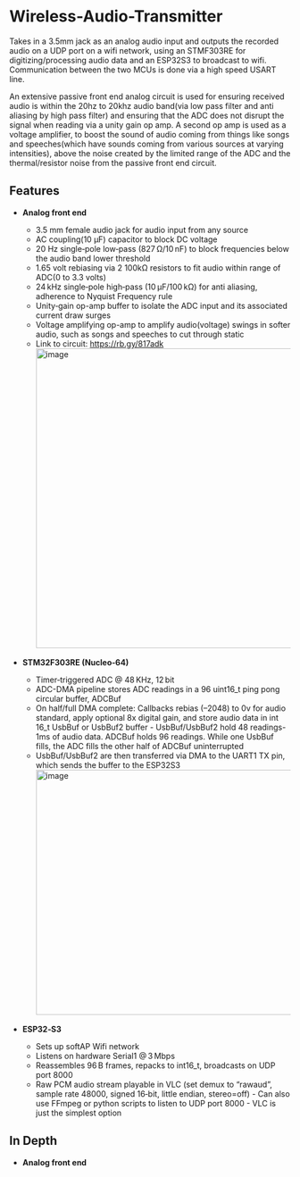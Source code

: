 # Wireless-Audio-Transmitter
Takes in a 3.5mm jack as an analog audio input and outputs the recorded audio on a UDP port on a wifi network, using an STMF303RE for digitizing/processing audio data and an ESP32S3 to broadcast to wifi. Communication between the two MCUs is done via a high speed USART line.

An extensive passive front end analog circuit is used for ensuring received audio is within the 20hz to 20khz audio band(via low pass filter and anti aliasing by high pass filter) and ensuring that the ADC does not disrupt the signal when reading via a unity gain op amp. A second op amp is used as a voltage amplifier, to boost the sound of audio coming from things like songs and speeches(which have sounds coming from various sources at varying intensities), above the noise created by the limited range of the ADC and the thermal/resistor noise from the passive front end circuit.

##  Features

- **Analog front end**
  - 3.5 mm female audio jack for audio input from any source
  - AC coupling(10 µF) capacitor to block DC voltage
  - 20 Hz single‑pole low‑pass (827 Ω/10 nF) to block frequencies below the audio band lower threshold 
  - 1.65 volt rebiasing via 2 100kΩ resistors to fit audio within range of ADC(0 to 3.3 volts)
  - 24 kHz single‑pole high‑pass (10 µF/100 kΩ) for anti aliasing, adherence to Nyquist Frequency rule
  - Unity‑gain op-amp buffer to isolate the ADC input and its associated current draw surges
  - Voltage amplifying op-amp to amplify audio(voltage) swings in softer audio, such as songs and speeches to cut through static
  - Link to circuit: https://rb.gy/817adk 
    <img width="908" height="537" alt="image" src="https://github.com/user-attachments/assets/f873230e-8bbc-4cbe-b7ad-9086f6fec328" />


 
- **STM32F303RE (Nucleo‑64)**  
  - Timer‑triggered ADC @ 48 KHz, 12 bit  
  - ADC-DMA pipeline stores ADC readings in a 96 uint16_t ping pong circular buffer, ADCBuf
  - On half/full DMA complete: Callbacks rebias (–2048) to 0v for audio standard, apply optional 8x digital gain, and store audio data in int 16_t UsbBuf or UsbBuf2 buffer
        - UsbBuf/UsbBuf2 hold 48 readings-1ms of audio data. ADCBuf holds 96 readings. While one UsbBuf fills, the ADC fills the other half of ADCBuf uninterrupted
  - UsbBuf/UsbBuf2 are then transferred via DMA to the UART1 TX pin, which sends the buffer to the ESP32S3
    <img width="486" height="439" alt="image" src="https://github.com/user-attachments/assets/faf94b69-d7c5-457a-b736-1667df30e61a" />

 
- **ESP32‑S3**  
  - Sets up softAP Wifi network
  - Listens on hardware Serial1 @ 3 Mbps
  - Reassembles 96 B frames, repacks to int16_t, broadcasts on UDP port 8000
  - Raw PCM audio stream playable in VLC (set demux to “rawaud”, sample rate 48000, signed 16‑bit, little endian, stereo=off)
        - Can also use FFmpeg or python scripts to listen to UDP port 8000 - VLC is just the simplest option


##  In Depth
- **Analog front end**
